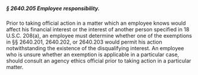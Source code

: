 ##### § 2640.205 Employee responsibility. #####

Prior to taking official action in a matter which an employee knows would affect his financial interest or the interest of another person specified in 18 U.S.C. 208(a), an employee must determine whether one of the exemptions in §§ 2640.201, 2640.202, or 2640.203 would permit his action notwithstanding the existence of the disqualifying interest. An employee who is unsure whether an exemption is applicable in a particular case, should consult an agency ethics official prior to taking action in a particular matter.